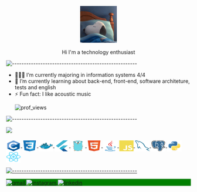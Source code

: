 <div align="center">
  <img height="100em" widht="100em" src="images/snoopy_sleep.gif" alt="snoopy_sleep_gif" />
  <p>Hi I'm a technology enthusiast</p>
</div>

![-----------------------------------------------------](https://raw.githubusercontent.com/andreasbm/readme/master/assets/lines/rainbow.png)

- 🧑🏽‍💻 I’m currently majoring in information systems 4/4
- 🌱 I’m currently learning about back-end, front-end, software architeture, tests and english
- ⚡ Fun fact: I like acoustic music
  <p align="left"> <img src="https://komarev.com/ghpvc/?username=Robson019&color=green" alt="prof_views" /> </p>

![-----------------------------------------------------](https://raw.githubusercontent.com/andreasbm/readme/master/assets/lines/rainbow.png)
<div>
  <a href="https://github.com/Robson019">
<!--   <img height="195em" src="https://github-readme-stats.vercel.app/api?username=Robson019&show_icons=true&theme=tokyonight&include_all_commits=true&count_private=true"/> -->
  <img height="195em" src="https://github-readme-stats.vercel.app/api/top-langs/?username=Robson019&layout=compact&langs_count=16&theme=tokyonight"/>
</div>

<div style="display: inline_block"><br>
  <img align="center" alt="Robson-c" height="30" width="40" src="https://raw.githubusercontent.com/devicons/devicon/master/icons/c/c-original.svg">
  <img align="center" alt="Robson-CSS" height="30" width="40" src="https://raw.githubusercontent.com/devicons/devicon/master/icons/css3/css3-original.svg">
  <img align="center" alt="Robson-docker" height="30" width="40" src="https://raw.githubusercontent.com/devicons/devicon/master/icons/docker/docker-original.svg">
  <img align="center" alt="Robson-docker" height="30" width="40" src="https://raw.githubusercontent.com/devicons/devicon/master/icons/flutter/flutter-original.svg">
  <img align="center" alt="Robson-Go" height="30" width="40" src="https://raw.githubusercontent.com/devicons/devicon/master/icons/go/go-original.svg">
  <img align="center" alt="Robson-HTML" height="30" width="40" src="https://raw.githubusercontent.com/devicons/devicon/master/icons/html5/html5-original.svg">
  <img align="center" alt="Robson-Java" height="30" width="40" src="https://raw.githubusercontent.com/devicons/devicon/master/icons/java/java-original.svg">
  <img align="center" alt="Robson-Js" height="30" width="40" src="https://raw.githubusercontent.com/devicons/devicon/master/icons/javascript/javascript-plain.svg">
  <img align="center" alt="Robson-mysql" height="30" width="40" src="https://raw.githubusercontent.com/devicons/devicon/master/icons/mysql/mysql-original.svg">
  <img align="center" alt="Robson-Postgres" height="30" width="40" src="https://raw.githubusercontent.com/devicons/devicon/master/icons/postgresql/postgresql-original.svg">
  <img align="center" alt="Robson-Python" height="30" width="40" src="https://raw.githubusercontent.com/devicons/devicon/master/icons/python/python-original.svg">
  <img align="center" alt="Robson-React" height="30" width="40" src="https://raw.githubusercontent.com/devicons/devicon/master/icons/react/react-original.svg">
</div>
  
  ![-----------------------------------------------------](https://raw.githubusercontent.com/andreasbm/readme/master/assets/lines/rainbow.png)

<p align="left" style="background:green">
<a href="mailto:robsongominho064@gmail.com" target="_blank" rel="external">
 <img align="center" src="https://img.shields.io/badge/-Robson-05122A?style=flat&logo=gmail" alt="gmail"/>
</a>
<a href="https://instagram.com/robson.g0" target="_blank" rel="external">
 <img align="center" src="https://img.shields.io/badge/-Robson.g0-05122A?style=flat&logo=instagram" alt="instagram"/>
</a>
<a href="https://www.linkedin.com/in/robson-gominho-93b872242/" target="_blank" rel="external">
  <img align="center" src="https://img.shields.io/badge/-Robson-05122A?style=flat&logo=linkedin" alt="linkedin"/>
</a>
</p>
